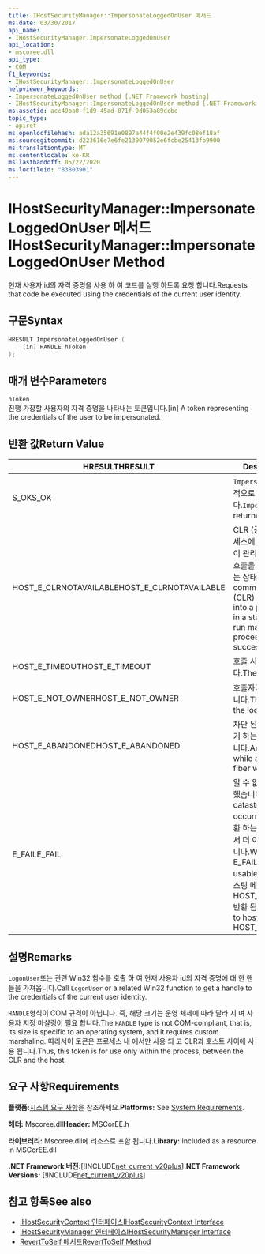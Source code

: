 ```yaml
---
title: IHostSecurityManager::ImpersonateLoggedOnUser 메서드
ms.date: 03/30/2017
api_name:
- IHostSecurityManager.ImpersonateLoggedOnUser
api_location:
- mscoree.dll
api_type:
- COM
f1_keywords:
- IHostSecurityManager::ImpersonateLoggedOnUser
helpviewer_keywords:
- ImpersonateLoggedOnUser method [.NET Framework hosting]
- IHostSecurityManager::ImpersonateLoggedOnUser method [.NET Framework hosting]
ms.assetid: acc49ba0-f1d9-45ad-871f-9d053a89dcbe
topic_type:
- apiref
ms.openlocfilehash: ada12a35691e0897a44f4f00e2e439fc08ef18af
ms.sourcegitcommit: d223616e7e6fe2139079052e6fcbe25413fb9900
ms.translationtype: MT
ms.contentlocale: ko-KR
ms.lasthandoff: 05/22/2020
ms.locfileid: "83803901"
---
```

# <a name="ihostsecuritymanagerimpersonateloggedonuser-method"></a><span data-ttu-id="9671c-102">IHostSecurityManager::ImpersonateLoggedOnUser 메서드</span><span class="sxs-lookup"><span data-stu-id="9671c-102">IHostSecurityManager::ImpersonateLoggedOnUser Method</span></span>
<span data-ttu-id="9671c-103">현재 사용자 id의 자격 증명을 사용 하 여 코드를 실행 하도록 요청 합니다.</span><span class="sxs-lookup"><span data-stu-id="9671c-103">Requests that code be executed using the credentials of the current user identity.</span></span>  
  
## <a name="syntax"></a><span data-ttu-id="9671c-104">구문</span><span class="sxs-lookup"><span data-stu-id="9671c-104">Syntax</span></span>  
  
```cpp  
HRESULT ImpersonateLoggedOnUser (  
    [in] HANDLE hToken  
);  
```  
  
## <a name="parameters"></a><span data-ttu-id="9671c-105">매개 변수</span><span class="sxs-lookup"><span data-stu-id="9671c-105">Parameters</span></span>  
 `hToken`  
 <span data-ttu-id="9671c-106">진행 가장할 사용자의 자격 증명을 나타내는 토큰입니다.</span><span class="sxs-lookup"><span data-stu-id="9671c-106">[in] A token representing the credentials of the user to be impersonated.</span></span>  
  
## <a name="return-value"></a><span data-ttu-id="9671c-107">반환 값</span><span class="sxs-lookup"><span data-stu-id="9671c-107">Return Value</span></span>  
  
|<span data-ttu-id="9671c-108">HRESULT</span><span class="sxs-lookup"><span data-stu-id="9671c-108">HRESULT</span></span>|<span data-ttu-id="9671c-109">Description</span><span class="sxs-lookup"><span data-stu-id="9671c-109">Description</span></span>|  
|-------------|-----------------|  
|<span data-ttu-id="9671c-110">S_OK</span><span class="sxs-lookup"><span data-stu-id="9671c-110">S_OK</span></span>|<span data-ttu-id="9671c-111">`ImpersonateLoggedOnUser`성공적으로 반환 되었습니다.</span><span class="sxs-lookup"><span data-stu-id="9671c-111">`ImpersonateLoggedOnUser` returned successfully.</span></span>|  
|<span data-ttu-id="9671c-112">HOST_E_CLRNOTAVAILABLE</span><span class="sxs-lookup"><span data-stu-id="9671c-112">HOST_E_CLRNOTAVAILABLE</span></span>|<span data-ttu-id="9671c-113">CLR (공용 언어 런타임)이 프로세스에 로드 되지 않았거나 CLR이 관리 코드를 실행할 수 없거나 호출을 성공적으로 처리할 수 없는 상태에 있습니다.</span><span class="sxs-lookup"><span data-stu-id="9671c-113">The common language runtime (CLR) has not been loaded into a process, or the CLR is in a state in which it cannot run managed code or process the call successfully.</span></span>|  
|<span data-ttu-id="9671c-114">HOST_E_TIMEOUT</span><span class="sxs-lookup"><span data-stu-id="9671c-114">HOST_E_TIMEOUT</span></span>|<span data-ttu-id="9671c-115">호출 시간이 초과 되었습니다.</span><span class="sxs-lookup"><span data-stu-id="9671c-115">The call timed out.</span></span>|  
|<span data-ttu-id="9671c-116">HOST_E_NOT_OWNER</span><span class="sxs-lookup"><span data-stu-id="9671c-116">HOST_E_NOT_OWNER</span></span>|<span data-ttu-id="9671c-117">호출자가 잠금을 소유 하지 않습니다.</span><span class="sxs-lookup"><span data-stu-id="9671c-117">The caller does not own the lock.</span></span>|  
|<span data-ttu-id="9671c-118">HOST_E_ABANDONED</span><span class="sxs-lookup"><span data-stu-id="9671c-118">HOST_E_ABANDONED</span></span>|<span data-ttu-id="9671c-119">차단 된 스레드나 파이버에서 대기 하는 동안 이벤트를 취소 했습니다.</span><span class="sxs-lookup"><span data-stu-id="9671c-119">An event was canceled while a blocked thread or fiber was waiting on it.</span></span>|  
|<span data-ttu-id="9671c-120">E_FAIL</span><span class="sxs-lookup"><span data-stu-id="9671c-120">E_FAIL</span></span>|<span data-ttu-id="9671c-121">알 수 없는 치명적인 오류가 발생 했습니다.</span><span class="sxs-lookup"><span data-stu-id="9671c-121">An unknown catastrophic failure occurred.</span></span> <span data-ttu-id="9671c-122">메서드가 E_FAIL 반환 하는 경우 해당 프로세스 내에서 더 이상 CLR을 사용할 수 없습니다.</span><span class="sxs-lookup"><span data-stu-id="9671c-122">When a method returns E_FAIL, the CLR is no longer usable within the process.</span></span> <span data-ttu-id="9671c-123">호스팅 메서드를 이후에 호출 하면 HOST_E_CLRNOTAVAILABLE 반환 됩니다.</span><span class="sxs-lookup"><span data-stu-id="9671c-123">Subsequent calls to hosting methods return HOST_E_CLRNOTAVAILABLE.</span></span>|  
  
## <a name="remarks"></a><span data-ttu-id="9671c-124">설명</span><span class="sxs-lookup"><span data-stu-id="9671c-124">Remarks</span></span>  
 <span data-ttu-id="9671c-125">`LogonUser`또는 관련 Win32 함수를 호출 하 여 현재 사용자 id의 자격 증명에 대 한 핸들을 가져옵니다.</span><span class="sxs-lookup"><span data-stu-id="9671c-125">Call `LogonUser` or a related Win32 function to get a handle to the credentials of the current user identity.</span></span>  
  
 <span data-ttu-id="9671c-126">`HANDLE`형식이 COM 규격이 아닙니다. 즉, 해당 크기는 운영 체제에 따라 달라 지 며 사용자 지정 마샬링이 필요 합니다.</span><span class="sxs-lookup"><span data-stu-id="9671c-126">The `HANDLE` type is not COM-compliant, that is, its size is specific to an operating system, and it requires custom marshaling.</span></span> <span data-ttu-id="9671c-127">따라서이 토큰은 프로세스 내 에서만 사용 되 고 CLR과 호스트 사이에 사용 됩니다.</span><span class="sxs-lookup"><span data-stu-id="9671c-127">Thus, this token is for use only within the process, between the CLR and the host.</span></span>  
  
## <a name="requirements"></a><span data-ttu-id="9671c-128">요구 사항</span><span class="sxs-lookup"><span data-stu-id="9671c-128">Requirements</span></span>  
 <span data-ttu-id="9671c-129">**플랫폼:**[시스템 요구 사항](../../get-started/system-requirements.md)을 참조하세요.</span><span class="sxs-lookup"><span data-stu-id="9671c-129">**Platforms:** See [System Requirements](../../get-started/system-requirements.md).</span></span>  
  
 <span data-ttu-id="9671c-130">**헤더:** Mscoree.dll</span><span class="sxs-lookup"><span data-stu-id="9671c-130">**Header:** MSCorEE.h</span></span>  
  
 <span data-ttu-id="9671c-131">**라이브러리:** Mscoree.dll에 리소스로 포함 됩니다.</span><span class="sxs-lookup"><span data-stu-id="9671c-131">**Library:** Included as a resource in MSCorEE.dll</span></span>  
  
 <span data-ttu-id="9671c-132">**.NET Framework 버전:**[!INCLUDE[net_current_v20plus](../../../../includes/net-current-v20plus-md.md)]</span><span class="sxs-lookup"><span data-stu-id="9671c-132">**.NET Framework Versions:** [!INCLUDE[net_current_v20plus](../../../../includes/net-current-v20plus-md.md)]</span></span>  
  
## <a name="see-also"></a><span data-ttu-id="9671c-133">참고 항목</span><span class="sxs-lookup"><span data-stu-id="9671c-133">See also</span></span>

- [<span data-ttu-id="9671c-134">IHostSecurityContext 인터페이스</span><span class="sxs-lookup"><span data-stu-id="9671c-134">IHostSecurityContext Interface</span></span>](ihostsecuritycontext-interface.md)
- [<span data-ttu-id="9671c-135">IHostSecurityManager 인터페이스</span><span class="sxs-lookup"><span data-stu-id="9671c-135">IHostSecurityManager Interface</span></span>](ihostsecuritymanager-interface.md)
- [<span data-ttu-id="9671c-136">RevertToSelf 메서드</span><span class="sxs-lookup"><span data-stu-id="9671c-136">RevertToSelf Method</span></span>](ihostsecuritymanager-reverttoself-method.md)
